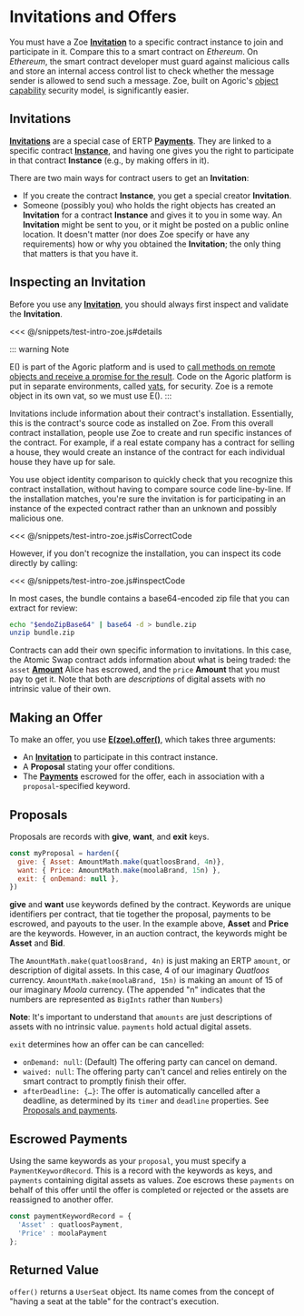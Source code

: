 # Invitations and Offers

You must have a Zoe **[Invitation](/reference/zoe-api/zoe-data-types.md#invitation)** to a specific
contract instance to join and participate in it.
Compare this to a smart contract on *Ethereum*. On *Ethereum*, the smart
contract developer must guard against malicious calls and store an
internal access control list to check whether the message sender is
allowed to send such a message. Zoe, built on Agoric's [object
capability](/glossary/#object-capabilities) security model, is significantly
easier.

## Invitations

**[Invitations](/reference/zoe-api/zoe-data-types.md#invitation)** are a special case of ERTP
**[Payments](/reference/ertp-api/payment.md)**. They are linked to a specific contract
**[Instance](/reference/zoe-api/zoe-data-types.md#instance)**, and
having one gives you the right to participate in that contract **Instance** (e.g., by making offers in it).

There are two main ways for contract users to get an **Invitation**:
- If you create the contract **Instance**, you get a special creator **Invitation**.
- Someone (possibly you) who holds the right objects has created an **Invitation** for a contract
**Instance** and gives it to you in some way. An **Invitation** might be sent to you, or it might be
posted on a public online location. It doesn't matter (nor does Zoe specify or have any requirements)
how or why you obtained the **Invitation**; the only thing that matters is that you have it.

## Inspecting an Invitation

Before you use any **[Invitation](/reference/zoe-api/zoe-data-types.md#invitation)**, you should 
always first inspect and validate the **Invitation**.

<<< @/snippets/test-intro-zoe.js#details

::: warning Note

E() is part of the Agoric platform and is used to [call methods on
remote objects and receive a promise for the
result](/guides/js-programming/eventual-send.md).
Code on the Agoric platform is put in separate environments, called
[vats](/glossary/#vat), for security. Zoe is a remote object in its own vat,
so we must use E().
:::

Invitations include information about their contract's installation.
Essentially, this is the contract's source code as installed on Zoe.
From this overall contract installation, people use Zoe to create and
run specific instances of the contract. For example, if a real estate
company has a contract for selling a house, they would create an
instance of the contract for each individual house they have up for
sale.

You use object identity comparison to quickly check that you recognize
this contract installation, without having to compare source code
line-by-line. If the installation matches, you're
sure the invitation is for participating in an instance of the
expected contract rather than an unknown and possibly malicious one.

<<< @/snippets/test-intro-zoe.js#isCorrectCode

However, if you don't recognize the installation, you can inspect its
code directly by calling:

<<< @/snippets/test-intro-zoe.js#inspectCode

In most cases, the bundle contains a base64-encoded zip file that you can
extract for review:

```sh
echo "$endoZipBase64" | base64 -d > bundle.zip
unzip bundle.zip
```

Contracts can add their own specific information to invitations. In
this case, the Atomic Swap contract adds information about what is
being traded: the `asset` **[Amount](/reference/ertp-api/ertp-data-types.md#amount)**
Alice has escrowed, and the `price` **Amount** that you must pay to get it.
Note that both are _descriptions_ of digital assets with no intrinsic value of their own.

## Making an Offer

To make an offer, you use **[E(zoe).offer()](/reference/zoe-api/zoe.md#e-zoe-offer-invitation-proposal-paymentkeywordrecord-offerargs)**, which takes three arguments:
- An **[Invitation](/reference/zoe-api/zoe-data-types.md#invitation)** to participate in this contract instance.
- A **Proposal** stating your offer conditions.
- The **[Payments](/reference/ertp-api/payment.md)** escrowed for the offer, each in association with a `proposal`-specified keyword.



## Proposals

Proposals are records with **give**, **want**, and **exit** keys.

```js
const myProposal = harden({
  give: { Asset: AmountMath.make(quatloosBrand, 4n)},
  want: { Price: AmountMath.make(moolaBrand, 15n) },
  exit: { onDemand: null },
})
```
**give** and **want** use keywords defined by the contract.
Keywords are unique identifiers per contract, that tie together the proposal,
payments to be escrowed, and payouts to the user.
In the example above, **Asset** and **Price** are the keywords. However, in an auction contract,
the keywords might be **Asset** and **Bid**.

The `AmountMath.make(quatloosBrand, 4n)` is just making an ERTP `amount`, or description of digital assets.
In this case, 4 of our imaginary *Quatloos* currency. `AmountMath.make(moolaBrand, 15n)` is making 
an `amount` of 15 of our imaginary *Moola* currency. (The appended "n" indicates that the numbers are
represented as `BigInts` rather than `Numbers`)

**Note**: It's important to understand that `amounts` are just descriptions of assets with no
intrinsic value. `payments` hold actual digital assets.

`exit` determines how an offer can be can cancelled:
- `onDemand: null`: (Default) The offering party can cancel on demand.
- `waived: null`: The offering party can't cancel and relies entirely on the smart contract to promptly finish their offer.
- `afterDeadline: {…}`: The offer is automatically cancelled after a deadline,
  as determined by its `timer` and `deadline` properties. See
  [Proposals and payments](/reference/zoe-api/zoe.md#proposals-and-payments).

## Escrowed Payments

Using the same keywords as your `proposal`, you must specify a `PaymentKeywordRecord`.
This is a record with the keywords as keys, and `payments` containing digital assets as
values. Zoe escrows these `payments` on behalf of this offer until the offer is completed
or rejected or the assets are reassigned to another offer. 
```js
const paymentKeywordRecord = { 
  'Asset' : quatloosPayment, 
  'Price' : moolaPayment 
};
```
## Returned Value

`offer()` returns a `UserSeat` object. Its name comes from the concept of "having a seat at the table" 
for the contract's execution. 


